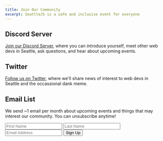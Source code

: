 ```yaml
---
title: Join Our Community
excerpt: SeattleJS is a safe and inclusive event for everyone
---
```

## Discord Server

<a href="https://discord.gg/HQdmgyWN58" target="_blank">Join our Discord Server</a>, where you can introduce yourself, meet other web devs in Seattle, ask questions, and hear about upcoming events.

## Twitter

<a href="https://twitter.com/seattlejs" target="_blank">Follow us on Twitter</a>, where we'll share news of interest to web devs in Seattle and the occassional dank meme.

## Email List

We send ~1 email per month about upcoming events and things that may interest our community. You can unsubscribe anytime!

<form method="post" action="/signup">
    <input type="hidden" name="list" value="seattlejs" />
    <input type="text" name="first_name" placeholder="First Name">
    <input type="text" name="last_name" placeholder="Last Name">
    <input type="text" name="email_address" placeholder="Email Address">
    <button>Sign Up</button></div>
</form>
